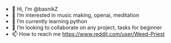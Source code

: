 - 👋 Hi, I’m @basnikZ
- 👀 I’m interested in music making, openai, meditation
- 🌱 I’m currently learning python
- 💞️ I’m looking to collaborate on any project, tasks for beginner
- 📫 How to reach me https://www.reddit.com/user/Weed-Priest

<!---
basnikZ/basnikZ is a ✨ special ✨ repository because its `README.md` (this file) appears on your GitHub profile.
You can click the Preview link to take a look at your changes.
--->
